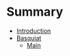 # Summary

* [Introduction](README.md)
* [Basquiat](/markdown/basquiat/README.md)
  * [Main](/markdown/basquiat/main.md)
